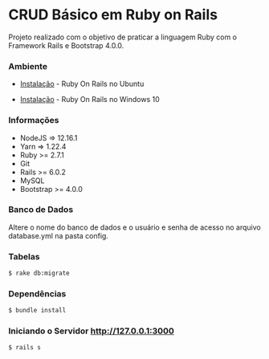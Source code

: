# CRUD Básico em Ruby on Rails

Projeto realizado com o objetivo de praticar a linguagem Ruby com o Framework Rails e Bootstrap 4.0.0.

### Ambiente

* [Instalação](https://gorails.com/setup/ubuntu/18.10) - Ruby On Rails no Ubuntu

* [Instalação](https://gorails.com/setup/windows/10) - Ruby On Rails no Windows 10

### Informações

* NodeJS => 12.16.1
* Yarn => 1.22.4
* Ruby >= 2.7.1
* Git
* Rails >= 6.0.2
* MySQL
* Bootstrap >= 4.0.0


### Banco de Dados
Altere o nome do banco de dados e o usuário e senha de acesso no arquivo database.yml na pasta config.

### Tabelas
```sh
$ rake db:migrate
```
### Dependências
```sh
$ bundle install
```

### Iniciando o Servidor <http://127.0.0.1:3000>
```sh
$ rails s
```
